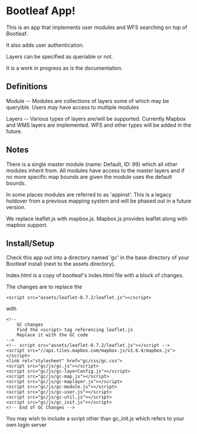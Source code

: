 Bootleaf App!
============
This is an app that implements user modules and WFS searching on top of Bootleaf.

It also adds user authentication.

Layers can be specified as queriable or not. 

It is a work in progress as is the documentation. 


Definitions
-----------
Module -- Modules are collections of layers some of which may be queryible. Users
may have access to multiple modules

Layers -- Various types of layers are/will be supported. Currently Mapbox and WMS layers
are implemented. WFS and other types will be added in the future. 


Notes
-----
There is a single master module (name: Default, ID: 99) which all other modules 
inherit from. All modules have access to the master layers and if no more
specific map bounds are given the module uses the default bounds. 

In some places modules are referred to as 'appinst'. This is a legacy holdover from a
previous mapping system and will be phased out in a future version.

We replace leaflet.js with mapbox.js. Mapbox.js provides leaflet along with mapbox support.


Install/Setup
-------------
Check this app out into a directory named 'gc' in the base directory of your Bootleaf install (next to the assets directory).

Index.html is a copy of bootleaf's index.html file with a block of changes. 

The changes are to replace the 
    
    <script src="assets/leaflet-0.7.2/leaflet.js"></script>

with 

    <!-- 
        GC changes 
        Find the <script> tag referencing leaflet.js
        Replace it with the GC code
    -->
    <!-- script src="assets/leaflet-0.7.2/leaflet.js"></script -->
    <script src="//api.tiles.mapbox.com/mapbox.js/v1.6.4/mapbox.js"></script>
    <link rel="stylesheet" href="gc/css/gc.css">
    <script src="gc/js/gc.js"></script>
    <script src="gc/js/gc-layerConfig.js"></script>
    <script src="gc/js/gc-map.js"></script>
    <script src="gc/js/gc-maplayer.js"></script>
    <script src="gc/js/gc-module.js"></script>
    <script src="gc/js/gc-user.js"></script>
    <script src="gc/js/gc-util.js"></script>
    <script src="gc/js/gc_init.js"></script>
    <!-- End of GC Changes -->


You may wish to include a script other than gc_init.js which refers to your own login server
